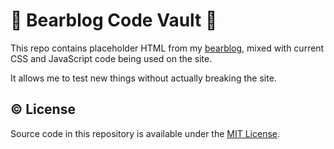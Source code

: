 # 🐻 Bearblog Code Vault 🐼

This repo contains placeholder HTML from my [bearblog](https://miguelpimentel.do/), mixed with current CSS and JavaScript code being used on the site.

It allows me to test new things without actually breaking the site.

## © License

Source code in this repository is available under the [MIT License](LICENSE).
